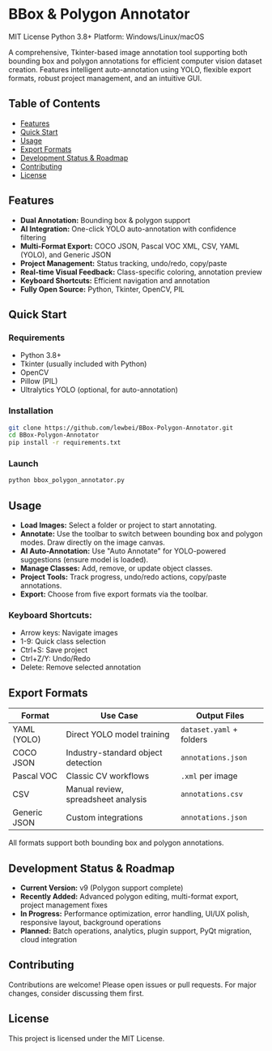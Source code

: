 # BBox & Polygon Annotator

MIT License Python 3.8+ Platform: Windows/Linux/macOS

A comprehensive, Tkinter-based image annotation tool supporting both bounding box and polygon annotations for efficient computer vision dataset creation. Features intelligent auto-annotation using YOLO, flexible export formats, robust project management, and an intuitive GUI.



## Table of Contents
- [Features](#features)
- [Quick Start](#quick-start)
- [Usage](#usage)
- [Export Formats](#export-formats)
- [Development Status & Roadmap](#development-status--roadmap)
- [Contributing](#contributing)
- [License](#license)

## Features
- **Dual Annotation:** Bounding box & polygon support
- **AI Integration:** One-click YOLO auto-annotation with confidence filtering
- **Multi-Format Export:** COCO JSON, Pascal VOC XML, CSV, YAML (YOLO), and Generic JSON
- **Project Management:** Status tracking, undo/redo, copy/paste
- **Real-time Visual Feedback:** Class-specific coloring, annotation preview
- **Keyboard Shortcuts:** Efficient navigation and annotation
- **Fully Open Source:** Python, Tkinter, OpenCV, PIL

## Quick Start
### Requirements
- Python 3.8+
- Tkinter (usually included with Python)
- OpenCV
- Pillow (PIL)
- Ultralytics YOLO (optional, for auto-annotation)

### Installation
```bash
git clone https://github.com/lewbei/BBox-Polygon-Annotator.git
cd BBox-Polygon-Annotator
pip install -r requirements.txt
```

### Launch
```bash
python bbox_polygon_annotator.py
```

## Usage
- **Load Images:** Select a folder or project to start annotating.
- **Annotate:** Use the toolbar to switch between bounding box and polygon modes. Draw directly on the image canvas.
- **AI Auto-Annotation:** Use "Auto Annotate" for YOLO-powered suggestions (ensure model is loaded).
- **Manage Classes:** Add, remove, or update object classes.
- **Project Tools:** Track progress, undo/redo actions, copy/paste annotations.
- **Export:** Choose from five export formats via the toolbar.

### Keyboard Shortcuts:
- Arrow keys: Navigate images
- 1-9: Quick class selection
- Ctrl+S: Save project
- Ctrl+Z/Y: Undo/Redo
- Delete: Remove selected annotation

## Export Formats
| Format      | Use Case                       | Output Files          |
|-------------|--------------------------------|-----------------------|
| YAML (YOLO) | Direct YOLO model training     | `dataset.yaml` + folders |
| COCO JSON   | Industry-standard object detection | `annotations.json`    |
| Pascal VOC  | Classic CV workflows           | `.xml` per image      |
| CSV         | Manual review, spreadsheet analysis | `annotations.csv`     |
| Generic JSON| Custom integrations            | `annotations.json`    |

All formats support both bounding box and polygon annotations.

## Development Status & Roadmap
- **Current Version:** v9 (Polygon support complete)
- **Recently Added:** Advanced polygon editing, multi-format export, project management fixes
- **In Progress:** Performance optimization, error handling, UI/UX polish, responsive layout, background operations
- **Planned:** Batch operations, analytics, plugin support, PyQt migration, cloud integration

## Contributing
Contributions are welcome! Please open issues or pull requests. For major changes, consider discussing them first.

## License
This project is licensed under the MIT License.
